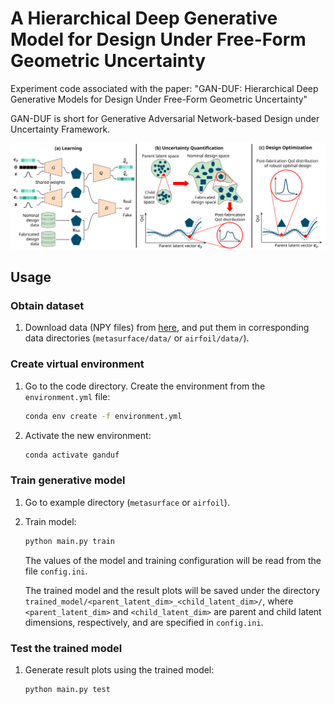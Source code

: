 # A Hierarchical Deep Generative Model for Design Under Free-Form Geometric Uncertainty

Experiment code associated with the paper: "GAN-DUF: Hierarchical Deep Generative Models for Design Under Free-Form Geometric Uncertainty"

GAN-DUF is short for Generative Adversarial Network-based Design under Uncertainty Framework.

![Alt text](/architecture.svg)

## Usage

### Obtain dataset

1. Download data (NPY files) from [here](https://drive.google.com/drive/folders/1Q0DKS_kZleIL8GHwppCHyIxmym9l8td9?usp=sharing), and put them in corresponding data directories (`metasurface/data/` or `airfoil/data/`).


### Create virtual environment

1. Go to the code directory. Create the environment from the `environment.yml` file:

   ```bash
   conda env create -f environment.yml
   ```
   
2. Activate the new environment: 

   ```bash
   conda activate ganduf
   ```

### Train generative model

1. Go to example directory (`metasurface` or `airfoil`).

2. Train model:

   ```bash
   python main.py train
   ```

   The values of the model and training configuration will be read from the file `config.ini`.

   The trained model and the result plots will be saved under the directory `trained_model/<parent_latent_dim>_<child_latent_dim>/`, where `<parent_latent_dim>` and `<child_latent_dim>` are parent and child latent dimensions, respectively, and are specified in `config.ini`. 
      

### Test the trained model

1. Generate result plots using the trained model:

   ```bash
   python main.py test
   ```
